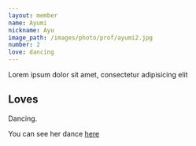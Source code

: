 ```yaml
---
layout: member
name: Ayumi
nickname: Ayu
image_path: /images/photo/prof/ayumi2.jpg
number: 2
love: dancing
---
```

Lorem ipsum dolor sit amet, consectetur adipisicing elit

## Loves
Dancing.

You can see her dance [here](https://www.youtube.com/watch?v=YgFANu3exxo)
